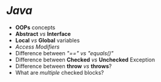 # *Java*

- **OOPs** concepts
- **Abstract** *vs* **Interface**
- **Local** *vs* **Global** variables
- *Access Modifiers*
- Difference between *"=="* *vs* *"equals()"*
- Difference between **Checked** *vs* **Unchecked** Exception
- Difference between **throw** *vs* **throws**?
- What are *multiple* checked blocks?
